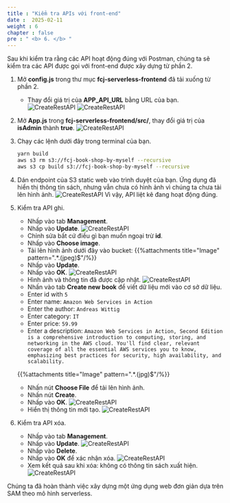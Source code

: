 ```yaml
---
title : "Kiểm tra APIs với front-end"
date :  2025-02-11
weight : 6
chapter : false
pre : " <b> 6. </b> "
---
```

Sau khi kiểm tra rằng các API hoạt động đúng với Postman, chúng ta sẽ kiểm tra các API được gọi với front-end được xây dựng từ phần 2.

1. Mở **config.js** trong thư mục **fcj-serverless-frontend** đã tải xuống từ phần 2.
    - Thay đổi giá trị của **APP_API_URL** bằng URL của bạn.
      ![CreateRestAPI](/images/temp/1/91.png?width=90pc)
      ![CreateRestAPI](/images/temp/1/92.png?width=90pc)

2. Mở **App.js** trong **fcj-serverless-frontend/src/**, thay đổi giá trị của **isAdmin** thành **true**.
    ![CreateRestAPI](/images/temp/1/93.png?width=90pc)

3. Chạy các lệnh dưới đây trong terminal của bạn.

    ```bash
    yarn build
    aws s3 rm s3://fcj-book-shop-by-myself --recursive
    aws s3 cp build s3://fcj-book-shop-by-myself --recursive
    ```

4. Dán endpoint của S3 static web vào trình duyệt của bạn. Ứng dụng đã hiển thị thông tin sách, nhưng vẫn chưa có hình ảnh vì chúng ta chưa tải lên hình ảnh.
    ![CreateRestAPI](/images/temp/1/94.png?width=90pc)
Vì vậy, API liệt kê đang hoạt động đúng.

5. Kiểm tra API ghi.
    - Nhấp vào tab **Management**.
    - Nhấp vào **Update**.
      ![CreateRestAPI](/images/temp/1/95.png?width=90pc)
    - Chỉnh sửa bất cứ điều gì bạn muốn ngoại trừ **id**.
    - Nhấp vào **Choose image**.
    - Tải lên hình ảnh dưới đây vào bucket:
    {{%attachments title="Image" pattern=".*\.(jpeg)$"/%}}
    - Nhấp vào **Update**.
    - Nhấp vào **OK**.
      ![CreateRestAPI](/images/temp/1/96.png?width=90pc)
    - Hình ảnh và thông tin đã được cập nhật.
      ![CreateRestAPI](/images/temp/1/97.png?width=90pc)
    - Nhấn vào tab **Create new book** để viết dữ liệu mới vào cơ sở dữ liệu.
    - Enter id with `5`
    - Enter name: `Amazon Web Services in Action`
    - Enter the author: `Andreas Wittig`
    - Enter category: `IT`
    - Enter price: `59.99`
    - Enter a description: `Amazon Web Services in Action, Second Edition is a comprehensive introduction to computing, storing, and networking in the AWS cloud. You'll find clear, relevant coverage of all the essential AWS services you to know, emphasizing best practices for security, high availability, and scalability.`

    {{%attachments title="Image" pattern=".*\.(jpg)$"/%}}

    - Nhấn nút **Choose File** để tải lên hình ảnh.
    - Nhấn nút **Create**.
    - Nhấp vào **OK**.
      ![CreateRestAPI](/images/temp/1/98.png?width=90pc)
    - Hiển thị thông tin mới tạo.
      ![CreateRestAPI](/images/temp/1/99.png?width=90pc)

6. Kiểm tra API xóa.
    - Nhấp vào tab **Management**.
    - Nhấp vào **Update**.
      ![CreateRestAPI](/images/temp/1/100.png?width=90pc)
    - Nhấp vào **Delete**.
    - Nhấp vào **OK** để xác nhận xóa.
      ![CreateRestAPI](/images/temp/1/101.png?width=90pc)
    - Xem kết quả sau khi xóa: không có thông tin sách xuất hiện.
      ![CreateRestAPI](/images/temp/1/102.png?width=90pc)
  
Chúng ta đã hoàn thành việc xây dựng một ứng dụng web đơn giản dựa trên SAM theo mô hình serverless.

